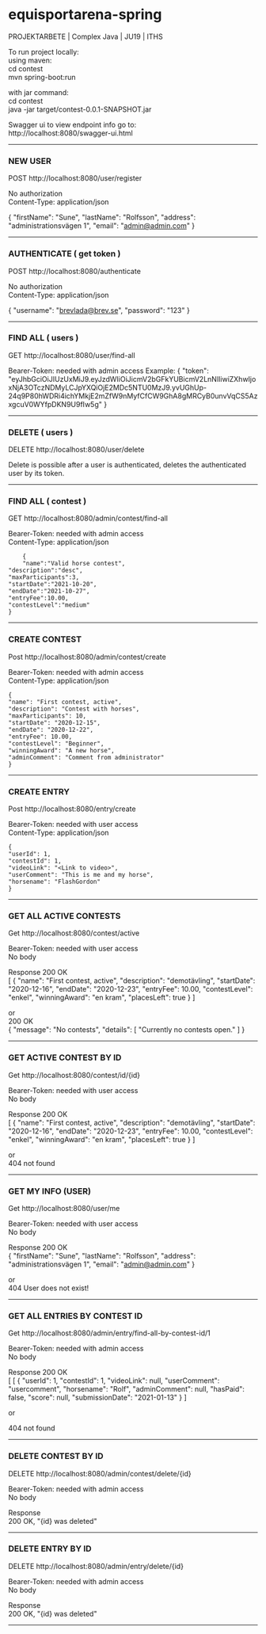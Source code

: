 # equisportarena-spring
PROJEKTARBETE | Complex Java | JU19 | ITHS

To run project locally: <br>
using maven: <br>
cd contest <br>
mvn spring-boot:run <br>

with jar command: <br>
cd contest <br>
java -jar target/contest-0.0.1-SNAPSHOT.jar

Swagger ui to view endpoint info go to: <br>
http://localhost:8080/swagger-ui.html
____________________________________________________________________
### NEW USER
POST http://localhost:8080/user/register

No authorization <br>
Content-Type: application/json

{
"firstName": "Sune",
"lastName": "Rolfsson",
"address": "administrationsvägen 1",
"email": "admin@admin.com"
}

____________________________________________________________________

### AUTHENTICATE ( get token )
POST http://localhost:8080/authenticate

No authorization <br>
Content-Type: application/json

{
	"username": "brevlada@brev.se",
	"password": "123"
}
___________________________________________________________________
### FIND ALL ( users ) 
GET http://localhost:8080/user/find-all

Bearer-Token: needed with admin access
      Example: {
  "token": "eyJhbGciOiJIUzUxMiJ9.eyJzdWIiOiJicmV2bGFkYUBicmV2LnNlIiwiZXhwIjoxNjA3OTczNDMyLCJpYXQiOjE2MDc5NTU0MzJ9.yvUGhUp-24q9P80hWDRi4ichYMkjE2mZfW9nMyfCfCW9GhA8gMRCyB0unvVqCS5AzxgcuV0WYfpDKN9U9fIw5g"
}
____________________________________________________________________

### DELETE ( users ) 

DELETE http://localhost:8080/user/delete

Delete is possible after a user is authenticated, deletes the authenticated user by its token.

____________________________________________________________________

### FIND ALL  ( contest )
GET http://localhost:8080/admin/contest/find-all

Bearer-Token: needed with admin access <br>
Content-Type: application/json
    
    	{
    	"name":"Valid horse contest",
	"description":"desc",
	"maxParticipants":3,
	"startDate":"2021-10-20",
	"endDate":"2021-10-27",
	"entryFee":10.00,
	"contestLevel":"medium"
	}
___________________________________________________________________

### CREATE CONTEST
Post http://localhost:8080/admin/contest/create

Bearer-Token: needed with admin access <br>
Content-Type: application/json

	{
	"name": "First contest, active",
	"description": "Contest with horses",
	"maxParticipants": 10,
	"startDate": "2020-12-15",
	"endDate": "2020-12-22",
	"entryFee": 10.00,
	"contestLevel": "Beginner",
	"winningAward": "A new horse",
	"adminComment": "Comment from administrator"
	}
___________________________________________________________________

### CREATE ENTRY
Post http://localhost:8080/entry/create

Bearer-Token: needed with user access <br>
Content-Type: application/json

	{
	"userId": 1,
	"contestId": 1,
	"videoLink": "<Link to video>",
	"userComment": "This is me and my horse",
	"horsename": "FlashGordon"
	}

___________________________________________________________________

### GET ALL ACTIVE CONTESTS
Get http://localhost:8080/contest/active

Bearer-Token: needed with user access <br>
No body

Response
200 OK <br>
[
{
"name": "First contest, active",
"description": "demotävling",
"startDate": "2020-12-16",
"endDate": "2020-12-23",
"entryFee": 10.00,
"contestLevel": "enkel",
"winningAward": "en kram",
"placesLeft": true
}
]


or <br> 
200 OK <br>
{
"message": "No contests",
"details": [
"Currently no contests open."
]
}

___________________________________________________________________

### GET ACTIVE CONTEST BY ID
Get http://localhost:8080/contest/id/{id}

Bearer-Token: needed with user access <br>
No body

Response
200 OK <br>
[
{
"name": "First contest, active",
"description": "demotävling",
"startDate": "2020-12-16",
"endDate": "2020-12-23",
"entryFee": 10.00,
"contestLevel": "enkel",
"winningAward": "en kram",
"placesLeft": true
}
]

or <br>
404 not found

___________________________________________________________________

### GET MY INFO (USER)
Get http://localhost:8080/user/me

Bearer-Token: needed with user access <br>
No body

Response
200 OK <br>
{
"firstName": "Sune",
"lastName": "Rolfsson",
"address": "administrationsvägen 1",
"email": "admin@admin.com"
}

or <br>
404 User does not exist!

___________________________________________________________________

### GET ALL ENTRIES BY CONTEST ID
Get http://localhost:8080/admin/entry/find-all-by-contest-id/1

Bearer-Token: needed with admin access <br>
No body

Response
200 OK <br>
[
[
{
"userId": 1,
"contestId": 1,
"videoLink": null,
"userComment": "usercomment",
"horsename": "Rolf",
"adminComment": null,
"hasPaid": false,
"score": null,
"submissionDate": "2021-01-13"
}
]

or

404 not found

___________________________________________________________________

### DELETE CONTEST BY ID

DELETE http://localhost:8080/admin/contest/delete/{id}

Bearer-Token: needed with admin access <br>
No body

Response <br>
200 OK, "{id} was deleted"

___________________________________________________________________

### DELETE ENTRY BY ID

DELETE http://localhost:8080/admin/entry/delete/{id}

Bearer-Token: needed with admin access <br>
No body

Response <br>
200 OK, "{id} was deleted"

___________________________________________________________________

